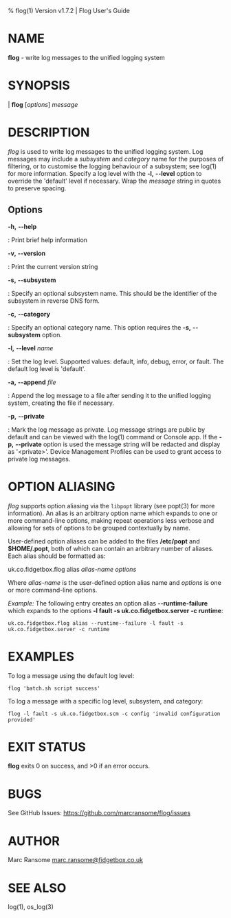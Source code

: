 % flog(1) Version v1.7.2 | Flog User's Guide

NAME
====

**flog** - write log messages to the unified logging system

SYNOPSIS
========

| **flog** [*options*] _message_

DESCRIPTION
===========

*flog* is used to write log messages to the unified logging system. Log messages may include a _subsystem_ and _category_ name for the purposes of filtering, or to customise the logging behaviour of a subsystem; see log(1) for more information. Specify a log level with the **-l,** **\--level** option to override the 'default' level if necessary. Wrap the _message_ string in quotes to preserve spacing.

Options
-------

**-h,** **\--help**

:   Print brief help information

**-v,** **\--version**

:   Print the current version string

**-s,** **\--subsystem**

:   Specify an optional subsystem name. This should be the identifier of the subsystem in reverse DNS form.

**-c,** **\--category**

:   Specify an optional category name. This option requires the **-s,** **\--subsystem** option.

**-l,** **\--level** _name_

:   Set the log level. Supported values: default, info, debug, error, or fault. The default log level is 'default'.

**-a,** **\--append** _file_

:   Append the log message to a file after sending it to the unified logging system, creating the file if necessary.

**-p,** **\--private**

:   Mark the log message as private. Log message strings are public by default and can be viewed with the log(1) command or Console app. If the **-p,** **\--private** option is used the message string will be redacted and display as '\<private\>'. Device Management Profiles can be used to grant access to private log messages.

OPTION ALIASING
===============

*flog* supports option aliasing via the `libpopt` library (see popt(3) for more information). An alias is an arbitrary option name which expands to one or more command-line options, making repeat operations less verbose and allowing for sets of options to be grouped contextually by name.

User-defined option aliases can be added to the files **/etc/popt** and **$HOME/.popt**, both of which can contain an arbitrary number of aliases. Each alias should be formatted as:

uk.co.fidgetbox.flog alias _alias-name_ _options_

Where _alias-name_ is the user-defined option alias name and _options_ is one or more command-line options.

_Example:_ The following entry creates an option alias **\--runtime-failure** which expands to the options **-l fault -s uk.co.fidgetbox.server -c runtime**:

    uk.co.fidgetbox.flog alias --runtime--failure -l fault -s uk.co.fidgetbox.server -c runtime

EXAMPLES
========

To log a message using the default log level:

    flog 'batch.sh script success'

To log a message with a specific log level, subsystem, and category:

    flog -l fault -s uk.co.fidgetbox.scm -c config 'invalid configuration provided'

EXIT STATUS
===========

**flog** exits 0 on success, and >0 if an error occurs.

BUGS
====

See GitHub Issues: https://github.com/marcransome/flog/issues

AUTHOR
======

Marc Ransome <marc.ransome@fidgetbox.co.uk>

SEE ALSO
========

log(1), os\_log(3)
